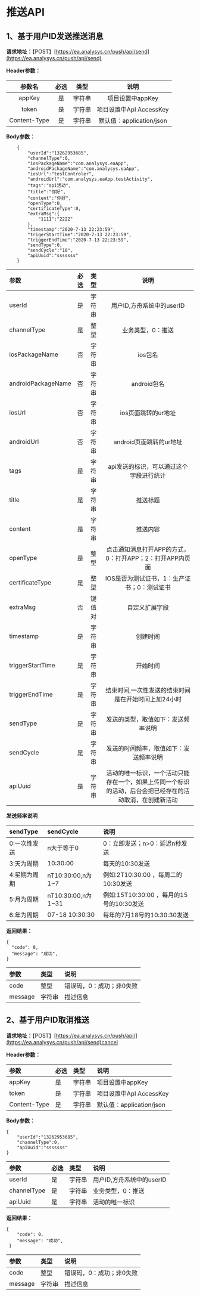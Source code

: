 # 推送API

## 1、基于用户ID发送推送消息

**请求地址：**【POST】[https://ea.analysys.cn/push/api/send](https://ea.analysys.cn/push/api/send)

**Header参数：**

| 参数名 | 必选 | 类型 | 说明 |
| :---: | :---: | :---: | :---: |
| appKey | 是 | 字符串 | 项目设置中appKey |
| token | 是 | 字符串 | 项目设置中ApI AccessKey |
| Content-Type | 是 | 字符串 | 默认值：application/json |

**Body参数：**

```text
    {
        "userId":"13262953685",
        "channelType":0,
        "iosPackageName":"com.analysys.eaApp",
        "androidPackageName":"com.analysys.eaApp",
        "iosUrl":"testControler",
        "androidUrl":"com.analysys.eaApp.testActivity",
        "tags":"api活动",
        "title":"你好",
        "content":"你好",
        "openType":0,
        "certificateType":0,
        "extraMsg":{
            "1111":"2222"
        },
        "timestamp":"2020-7-13 22:23:59",
        "trigerStartTime":"2020-7-13 22:23:59",
        "triggerEndTime":"2020-7-13 22:23:59",
        "sendType":0,
        "sendCycle":"10",
        "apiUuid":"sssssss"
    }
```

| 参数 | 必选      | 类型          | 说明 |
| :--- | :--- | :--- | :---: |
| userId | 是 | 字符串 | 用户ID,方舟系统中的userID |
| channelType | 是 | 整型 | 业务类型，0：推送 |
| iosPackageName | 否 | 字符串 | ios包名 |
| androidPackageName | 否 | 字符串 | android包名 |
| iosUrl | 否 | 字符串 | ios页面跳转的ur地址 |
| androidUrl | 否 | 字符串 | android页面跳转的ur地址 |
| tags | 是 | 字符串 | api发送的标识，可以通过这个字段进行统计 |
| title | 是 | 字符串 | 推送标题 |
| content | 是 | 字符串 | 推送内容 |
| openType | 是 | 整型 | 点击通知消息打开APP的方式，0：打开APP；2：打开APP内页面 |
| certificateType | 是 | 整型 | IOS是否为测试证书，1：生产证书；0：测试证书 |
| extraMsg | 否 | 键值对 | 自定义扩展字段 |
| timestamp | 是 | 字符串 | 创建时间 |
| triggerStartTime | 是 | 字符串 | 开始时间 |
| triggerEndTime | 是 | 字符串 | 结束时间,一次性发送的结束时间是在开始时间上加24小时 |
| sendType | 是 | 字符串 | 发送的类型，取值如下：发送频率说明 |
| sendCycle | 是 | 字符串 | 发送的时间频率，取值如下：发送频率说明 |
| apiUuid | 是 | 字符串 | 活动的唯一标识，一个活动只能存在一个，如果上传同一个标识的活动，后台会把已经存在的活动取消，在创建新活动 |

**发送频率说明**

| sendType | sendCycle | 说明 |
| :--- | :--- | :--- |
| 0:一次性发送 | n大于等于0 | 0：立即发送；n&gt;0：延迟n秒发送 |
| 3:天为周期 | 10:30:00 | 每天的10:30发送 |
| 4:星期为周期 | nT10:30:00,n为1~7 | 例如:2T10:30:00 ，每周二的10:30发送 |
| 5:月为周期 | nT10:30:00,n为1~31 | 例如:15T10:30:00 ，每月的15号的10:30发送 |
| 6:年为周期 | 07-18 10:30:30 | 每年的7月18号的10:30:30发送 |

**返回结果：**

```text
{
  "code": 0,
  "message": "成功",
}
```

| **参数** | 类型 | 说明 |
| :--- | :--- | :--- |
| code | 整型 | 错误码，0：成功；非0失败 |
| message | 字符串 | 描述信息 |

## 2、基于用户ID取消推送

**请求地址：**【POST】[https://ea.analysys.cn/push/api/](https://ea.analysys.cn/push/api/send)cancel

**Header参数：**

| 参数 | 必选 | 类型 | 说明 |
| :--- | :--- | :--- | :--- |
| appKey | 是 | 字符串 | 项目设置中appKey |
| token | 是 | 字符串 | 项目设置中ApI AccessKey |
| Content-Type | 是 | 字符串 | 默认值：application/json |

**Body参数：**

```text
{
    "userId":"13262953685",
    "channelType":0,
    "apiUuid":"sssssss"
}
```

| 参数 | 必选 | 类型 | 说明 |
| :--- | :--- | :--- | :--- |
| userId | 是 | 字符串 | 用户ID,方舟系统中的userID |
| channelType | 是 | 字符串 | 业务类型，0：推送 |
| apiUuid | 是 | 字符串 | 活动的唯一标识 |

**返回结果：**

```text
{
    "code": 0,
    "message": "成功",
 }
```

| 参数 | 类型 | 说明 |
| :--- | :--- | :--- |
| code | 整型 | 错误码，0：成功；非0失败 |
| message | 字符串 | 描述信息 |

